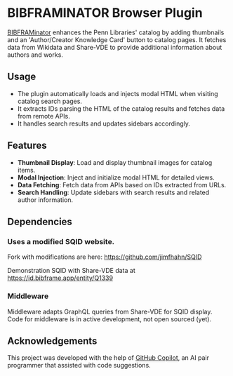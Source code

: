 # BIBFRAMINATOR Browser Plugin

[BIBFRAMinator](https://addons.mozilla.org/en-US/firefox/addon/bibframinator/) enhances the Penn Libraries' catalog by adding thumbnails and an 'Author/Creator Knowledge Card' button to catalog pages. It fetches data from Wikidata and Share-VDE to provide additional information about authors and works.

## Usage

- The plugin automatically loads and injects modal HTML when visiting catalog search pages.
- It extracts IDs parsing the HTML of the catalog results and fetches data from remote APIs.
- It handles search results and updates sidebars accordingly.

## Features

- **Thumbnail Display**: Load and display thumbnail images for catalog items.
- **Modal Injection**: Inject and initialize modal HTML for detailed views.
- **Data Fetching**: Fetch data from APIs based on IDs extracted from URLs.
- **Search Handling**: Update sidebars with search results and related author information.

## Dependencies

### Uses a modified SQID website. 
Fork with modifications are here: https://github.com/jimfhahn/SQID

Demonstration SQID with Share-VDE data at https://id.bibframe.app/entity/Q1339 

### Middleware 
Middleware adapts GraphQL queries from Share-VDE for SQID display. Code for middleware is in active development, not open sourced (yet).


## Acknowledgements

This project was developed with the help of [GitHub Copilot](https://github.com/features/copilot), an AI pair programmer that assisted with code suggestions.
